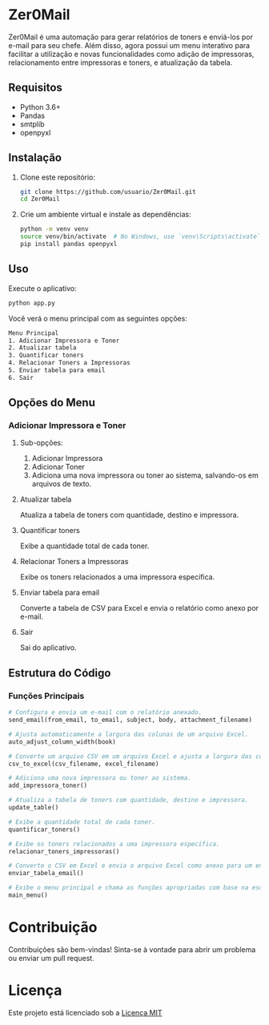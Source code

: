 # Zer0Mail

Zer0Mail é uma automação para gerar relatórios de toners e enviá-los por e-mail para seu chefe. Além disso, agora possui um menu interativo para facilitar a utilização e novas funcionalidades como adição de impressoras, relacionamento entre impressoras e toners, e atualização da tabela.

## Requisitos

- Python 3.6+
- Pandas
- smtplib
- openpyxl

## Instalação

1. Clone este repositório:
    ```sh
    git clone https://github.com/usuario/Zer0Mail.git
    cd Zer0Mail
    ```

2. Crie um ambiente virtual e instale as dependências:
    ```sh
    python -m venv venv
    source venv/bin/activate  # No Windows, use `venv\Scripts\activate`
    pip install pandas openpyxl
    ```

## Uso

Execute o aplicativo:
```sh
python app.py
```
Você verá o menu principal com as seguintes opções:
```bash
Menu Principal
1. Adicionar Impressora e Toner
2. Atualizar tabela
3. Quantificar toners
4. Relacionar Toners a Impressoras
5. Enviar tabela para email
6. Sair
```

## Opções do Menu
### Adicionar Impressora e Toner

1. Sub-opções:
    1. Adicionar Impressora
    2. Adicionar Toner
    3. Adiciona uma nova impressora ou toner ao sistema, salvando-os em arquivos de texto.

2. Atualizar tabela

    Atualiza a tabela de toners com quantidade, destino e impressora.

3. Quantificar toners

    Exibe a quantidade total de cada toner.

4. Relacionar Toners a Impressoras

    Exibe os toners relacionados a uma impressora específica.

5. Enviar tabela para email

    Converte a tabela de CSV para Excel e envia o relatório como anexo por e-mail.

6. Sair

    Sai do aplicativo.

## Estrutura do Código
### Funções Principais
```python
# Configura e envia um e-mail com o relatório anexado.
send_email(from_email, to_email, subject, body, attachment_filename)

# Ajusta automaticamente a largura das colunas de um arquivo Excel.
auto_adjust_column_width(book)

# Converte um arquivo CSV em um arquivo Excel e ajusta a largura das colunas.
csv_to_excel(csv_filename, excel_filename)

# Adiciona uma nova impressora ou toner ao sistema.
add_impressora_toner()

# Atualiza a tabela de toners com quantidade, destino e impressora.
update_table()

# Exibe a quantidade total de cada toner.
quantificar_toners()

# Exibe os toners relacionados a uma impressora específica.
relacionar_toners_impressoras()

# Converte o CSV em Excel e envia o arquivo Excel como anexo para um endereço de e-mail especificado.
enviar_tabela_email()

# Exibe o menu principal e chama as funções apropriadas com base na escolha do usuário.
main_menu()

```

# Contribuição
Contribuições são bem-vindas! Sinta-se à vontade para abrir um problema ou enviar um pull request.

# Licença
Este projeto está licenciado sob a [Licença MIT](https://github.com/Zer0G0ld/Zer0Mail/blob/main/LICENSE)
